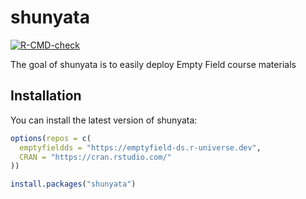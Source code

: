 
<!-- README.md is generated from README.Rmd. Please edit that file -->

# shunyata

<!-- badges: start -->

[![R-CMD-check](https://github.com/emptyfield-ds/shunyata/workflows/R-CMD-check/badge.svg)](https://github.com/emptyfield-ds/shunyata/actions)
<!-- badges: end -->

The goal of shunyata is to easily deploy Empty Field course materials

## Installation

You can install the latest version of shunyata:

``` r
options(repos = c(
  emptyfieldds = "https://emptyfield-ds.r-universe.dev",
  CRAN = "https://cran.rstudio.com/"
))

install.packages("shunyata")
```
